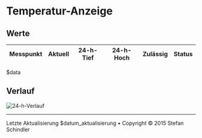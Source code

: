 # Temperatur-Anzeige
## Werte
Messpunkt | Aktuell | 24-h-Tief | 24-h-Hoch | Zulässig | Status
--- | --- | --- | --- | --- | ---
$data

## Verlauf
![24-h-Verlauf](plot.png)

---
    
Letzte Aktualisierung $datum_aktualisierung • Copyright © 2015 Stefan Schindler
